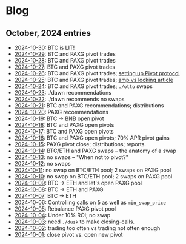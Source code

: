 # Blog 

## October, 2024 entries

* [2024-10-30](30): BTC is LIT!
* [2024-10-29](29): BTC and PAXG pivot trades
* [2024-10-28](28): BTC and PAXG pivot trades
* [2024-10-27](27): BTC and PAXG pivot trades
* [2024-10-26](26): BTC and PAXG pivot trades;
[setting up Pivot protocol](../../../articles/pool-setup.md)
* [2024-10-25](25): BTC and PAXG pivot trades; 
[amp vs locking article](../../../articles/staking.md)
* [2024-10-24](24): BTC and PAXG pivot trades; `./otto` swaps
* [2024-10-23](23): ./dawn recommendations
* [2024-10-22](22): ./dawn recommends no swaps
* [2024-10-21](21): BTC and PAXG recommendations; distributions
* [2024-10-20](20): PAXG recommendations
* [2024-10-19](19): BTC -> BNB open pivot
* [2024-10-18](18): BTC and PAXG open pivots
* [2024-10-17](17): BTC and PAXG open pivots
* [2024-10-16](16): BTC and PAXG open pivots; 70% APR pivot gains
* [2024-10-15](15): PAXG pivot close; distributions; reports.
* [2024-10-14](14): BTC/ETH and PAXG swaps – the anatomy of a swap
* [2024-10-13](13): no swaps – "When not to pivot?"
* [2024-10-12](12): no swaps
* [2024-10-11](11): no swap on BTC/ETH pool; 2 swaps on PAXG pool
* [2024-10-10](10): no swap on BTC/ETH pool; 2 swaps on PAXG pool
* [2024-10-09](09): BTC -> ETH and let's open PAXG pool
* [2024-10-08](08): BTC -> ETH and PAXG
* [2024-10-07](07): BTC -> ETH
* [2024-10-06](06): Controlling calls on δ as well as `min_swap_price`
* [2024-10-05](05): Rebalance PAXG pivot pool
* [2024-10-04](04): Under 10% ROI; no swap
* [2024-10-03](03): need `./dusk` to make closing-calls.
* [2024-10-02](02): trading too often vs trading not often enough
* [2024-10-01](01): close pivot vs. open new pivot
